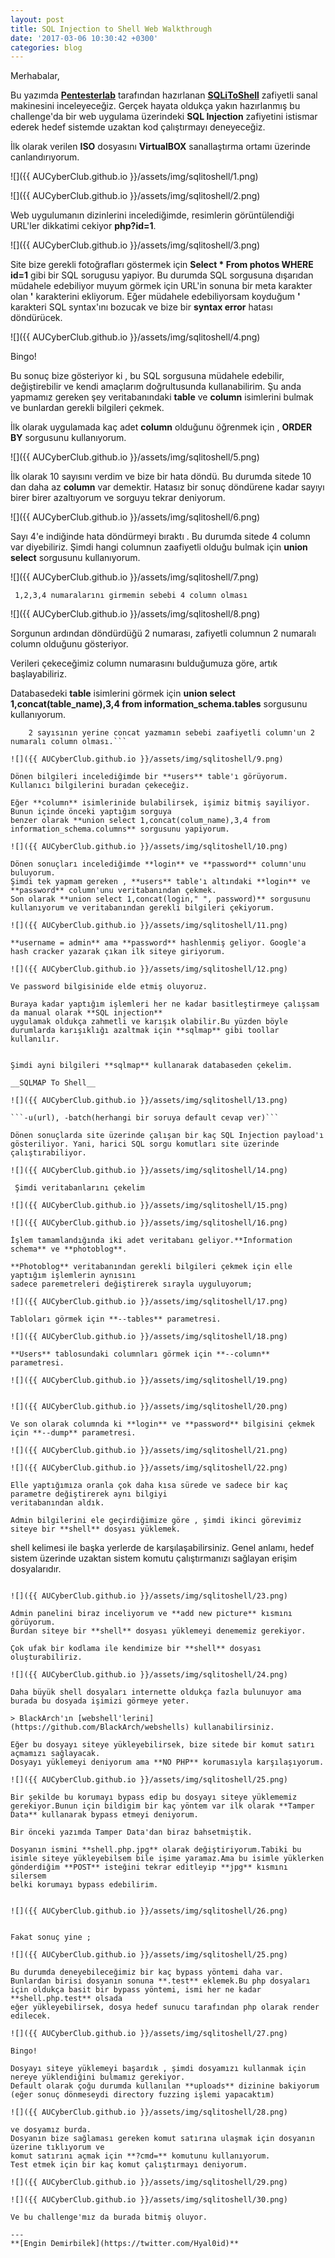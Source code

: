 ```yaml
---
layout: post
title: SQL Injection to Shell Web Walkthrough
date: '2017-03-06 10:30:42 +0300'
categories: blog
---
```


Merhabalar,

Bu yazımda **[Pentesterlab](https://pentesterlab.com/exercises/from_sqli_to_shell)** tarafından hazırlanan **[SQLiToShell](https://pentesterlab.com/exercises/from_sqli_to_shell)** zafiyetli sanal makinesini inceleyeceğiz.
Gerçek hayata oldukça yakın hazırlanmış bu challenge'da bir web uygulama üzerindeki **SQL Injection**
zafiyetini istismar ederek hedef sistemde uzaktan kod çalıştırmayı deneyeceğiz.

İlk olarak verilen **ISO** dosyasını **VirtualBOX** sanallaştırma ortamı üzerinde canlandırıyorum.

![]({{ AUCyberClub.github.io }}/assets/img/sqlitoshell/1.png)  


![]({{ AUCyberClub.github.io }}/assets/img/sqlitoshell/2.png)  

Web uygulumanın dizinlerini incelediğimde, resimlerin görüntülendiği URL'ler dikkatimi cekiyor **php?id=1**.

![]({{ AUCyberClub.github.io }}/assets/img/sqlitoshell/3.png)   

Site bize gerekli fotoğrafları göstermek için **Select * From photos WHERE id=1** gibi bir SQL sorugusu yapiyor.
Bu durumda SQL sorgusuna dışarıdan müdahele edebiliyor muyum görmek için URL'in sonuna bir meta karakter olan
**'** karakterini ekliyorum. Eğer müdahele edebiliyorsam koyduğum **'** karakteri SQL syntax'ını bozucak ve 
bize bir **syntax error** hatası döndürücek.

![]({{ AUCyberClub.github.io }}/assets/img/sqlitoshell/4.png)  

Bingo!

Bu sonuç bize gösteriyor ki , bu SQL sorgusuna müdahele edebilir, değiştirebilir ve kendi amaçlarım doğrultusunda kullanabilirim.
Şu anda yapmamız gereken şey veritabanındaki **table** ve **column** isimlerini bulmak ve bunlardan gerekli
bilgileri çekmek.

İlk olarak uygulamada kaç adet **column** olduğunu öğrenmek için , **ORDER BY** sorgusunu kullanıyorum.

![]({{ AUCyberClub.github.io }}/assets/img/sqlitoshell/5.png)  

İlk olarak 10 sayısını verdim ve bize bir hata döndü. Bu durumda sitede 10 dan daha az **column** var demektir.
Hatasız bir sonuç döndürene kadar sayıyı birer birer azaltıyorum ve sorguyu tekrar deniyorum.

![]({{ AUCyberClub.github.io }}/assets/img/sqlitoshell/6.png)  

Sayı 4'e indiğinde hata döndürmeyi bıraktı . Bu durumda sitede 4 column var diyebiliriz. Şimdi hangi columnun
zaafiyetli olduğu bulmak için **union select** sorgusunu kullanıyorum.


![]({{ AUCyberClub.github.io }}/assets/img/sqlitoshell/7.png)  

``` 1,2,3,4 numaralarını girmemin sebebi 4 column olması```

![]({{ AUCyberClub.github.io }}/assets/img/sqlitoshell/8.png)  

Sorgunun ardından döndürdüğü 2 numarası, zafiyetli columnun 2 numaralı column olduğunu gösteriyor.

Verileri çekeceğimiz column numarasını bulduğumuza göre, artık başlayabiliriz.

Databasedeki **table** isimlerini görmek için **union select 1,concat(table_name),3,4 from information_schema.tables** sorgusunu kullanıyorum.

```Information_schema veritabanlarında default olarak bulunur ve veritabanının bir şeması olarak düşünülebilir.
    2 sayısının yerine concat yazmamın sebebi zaafiyetli column'un 2 numaralı column olması.```

![]({{ AUCyberClub.github.io }}/assets/img/sqlitoshell/9.png)  

Dönen bilgileri incelediğimde bir **users** table'ı görüyorum. Kullanıcı bilgilerini buradan çekeceğiz.

Eğer **column** isimlerinide bulabilirsek, işimiz bitmiş sayiliyor. Bunun içinde önceki yaptığım sorguya
benzer olarak **union select 1,concat(colum_name),3,4 from information_schema.columns** sorgusunu yapiyorum.

![]({{ AUCyberClub.github.io }}/assets/img/sqlitoshell/10.png)  

Dönen sonuçları incelediğimde **login** ve **password** column'unu buluyorum.
Şimdi tek yapmam gereken , **users** table'ı altındaki **login** ve **password** column'unu veritabanından çekmek.
Son olarak **union select 1,concat(login," ", password)** sorgusunu kullanıyorum ve veritabanından gerekli bilgileri çekiyorum.

![]({{ AUCyberClub.github.io }}/assets/img/sqlitoshell/11.png)  

**username = admin** ama **password** hashlenmiş geliyor. Google'a hash cracker yazarak çıkan ilk siteye giriyorum.

![]({{ AUCyberClub.github.io }}/assets/img/sqlitoshell/12.png)  

Ve password bilgisinide elde etmiş oluyoruz.

Buraya kadar yaptığım işlemleri her ne kadar basitleştirmeye çalışsam da manual olarak **SQL injection**
uygulamak oldukça zahmetli ve karışık olabilir.Bu yüzden böyle durumlarda karışıklığı azaltmak için **sqlmap** gibi toollar kullanılır.


Şimdi ayni bilgileri **sqlmap** kullanarak databaseden çekelim.

__SQLMAP To Shell__

![]({{ AUCyberClub.github.io }}/assets/img/sqlitoshell/13.png)  

```-u(url), -batch(herhangi bir soruya default cevap ver)```

Dönen sonuçlarda site üzerinde çalışan bir kaç SQL Injection payload'ı gösteriliyor. Yani, harici SQL sorgu komutları site üzerinde çalıştırabiliyor.

![]({{ AUCyberClub.github.io }}/assets/img/sqlitoshell/14.png)  

 Şimdi veritabanlarını çekelim 

![]({{ AUCyberClub.github.io }}/assets/img/sqlitoshell/15.png)  

![]({{ AUCyberClub.github.io }}/assets/img/sqlitoshell/16.png)  

İşlem tamamlandığında iki adet veritabanı geliyor.**Information schema** ve **photoblog**.

**Photoblog** veritabanından gerekli bilgileri çekmek için elle yaptığım işlemlerin aynısını
sadece paremetreleri değiştirerek sırayla uyguluyorum;

![]({{ AUCyberClub.github.io }}/assets/img/sqlitoshell/17.png)  

Tabloları görmek için **--tables** parametresi.

![]({{ AUCyberClub.github.io }}/assets/img/sqlitoshell/18.png)  

**Users** tablosundaki columnları görmek için **--column** parametresi.

![]({{ AUCyberClub.github.io }}/assets/img/sqlitoshell/19.png)  


![]({{ AUCyberClub.github.io }}/assets/img/sqlitoshell/20.png)  

Ve son olarak columnda ki **login** ve **password** bilgisini çekmek için **--dump** parametresi.  

![]({{ AUCyberClub.github.io }}/assets/img/sqlitoshell/21.png)  

![]({{ AUCyberClub.github.io }}/assets/img/sqlitoshell/22.png)  

Elle yaptığımıza oranla çok daha kısa sürede ve sadece bir kaç parametre değiştirerek aynı bilgiyi
veritabanından aldık.

Admin bilgilerini ele geçirdiğimize göre , şimdi ikinci görevimiz siteye bir **shell** dosyası yüklemek. 

``` 
shell kelimesi ile başka yerlerde de karşılaşabilirsiniz. Genel anlamı, hedef sistem üzerinde uzaktan sistem komutu çalıştırmanızı sağlayan erişim dosyalarıdır. 
```

![]({{ AUCyberClub.github.io }}/assets/img/sqlitoshell/23.png)  

Admin panelini biraz inceliyorum ve **add new picture** kısmını görüyorum.
Burdan siteye bir **shell** dosyası yüklemeyi denememiz gerekiyor.

Çok ufak bir kodlama ile kendimize bir **shell** dosyası oluşturabiliriz.  

![]({{ AUCyberClub.github.io }}/assets/img/sqlitoshell/24.png)  

Daha büyük shell dosyaları internette oldukça fazla bulunuyor ama burada bu dosyada işimizi görmeye yeter.

> BlackArch'ın [webshell'lerini](https://github.com/BlackArch/webshells) kullanabilirsiniz.

Eğer bu dosyayı siteye yükleyebilirsek, bize sitede bir komut satırı açmamızı sağlayacak.
Dosyayı yüklemeyi deniyorum ama **NO PHP** korumasıyla karşılaşıyorum.

![]({{ AUCyberClub.github.io }}/assets/img/sqlitoshell/25.png)  

Bir şekilde bu korumayı bypass edip bu dosyayı siteye yüklememiz gerekiyor.Bunun için bildigim bir kaç yöntem var ilk olarak **Tamper Data** kullanarak bypass etmeyi deniyorum.

Bir önceki yazımda Tamper Data'dan biraz bahsetmiştik. 

Dosyanın ismini **shell.php.jpg** olarak değiştiriyorum.Tabiki bu isimle siteye yükleyebilsem bile işime yaramaz.Ama bu isimle yüklerken gönderdiğim **POST** isteğini tekrar editleyip **jpg** kısmını silersem
belki korumayı bypass edebilirim.


![]({{ AUCyberClub.github.io }}/assets/img/sqlitoshell/26.png)  


Fakat sonuç yine ;

![]({{ AUCyberClub.github.io }}/assets/img/sqlitoshell/25.png)  

Bu durumda deneyebileceğimiz bir kaç bypass yöntemi daha var. Bunlardan birisi dosyanın sonuna **.test** eklemek.Bu php dosyaları için oldukça basit bir bypass yöntemi, ismi her ne kadar **shell.php.test** olsada
eğer yükleyebilirsek, dosya hedef sunucu tarafından php olarak render edilecek.

![]({{ AUCyberClub.github.io }}/assets/img/sqlitoshell/27.png)  

Bingo!

Dosyayı siteye yüklemeyi başardık , şimdi dosyamızı kullanmak için nereye yüklendiğini bulmamız gerekiyor.
Default olarak çoğu durumda kullanılan **uploads** dizinine bakiyorum (eğer sonuç dönmeseydi directory fuzzing işlemi yapacaktım)

![]({{ AUCyberClub.github.io }}/assets/img/sqlitoshell/28.png)  

ve dosyamız burda.
Dosyanın bize sağlaması gereken komut satırına ulaşmak için dosyanın üzerine tıklıyorum ve
komut satırını açmak için **?cmd=** komutunu kullanıyorum.
Test etmek için bir kaç komut çalıştırmayı deniyorum.

![]({{ AUCyberClub.github.io }}/assets/img/sqlitoshell/29.png)  

![]({{ AUCyberClub.github.io }}/assets/img/sqlitoshell/30.png)  

Ve bu challenge'mız da burada bitmiş oluyor.

---
**[Engin Demirbilek](https://twitter.com/Hyal0id)**
